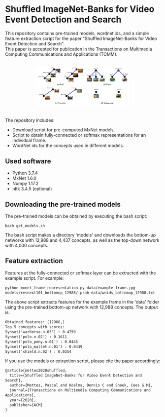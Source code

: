 # Shuffled ImageNet-Banks for Video Event Detection and Search
This repository contains pre-trained models, wordnet ids, and a simple feature extraction script for the paper "Shuffled ImageNet-Banks for Video Event Detection and Search".
<br>
This paper is accepted for publication in the Transactions on Multimedia Computing Communications and Applications (TOMM).
<br><br>
<center>
<img src="data/bottomup-visualization.png" alt="Drawing" style="width: 300px;"/>
</center>
<br><br>
The repository includes:

* Download script for pre-computed MxNet models.
* Script to obtain fully-connected or softmax representations for an individual frame.
* WordNet ids for the concepts used in different models.

## Used software

* Python 3.7.4
* MxNet 1.6.0
* Numpy 1.17.2
* nltk 3.4.5 (optional)

## Downloading the pre-trained models

The pre-trained models can be obtained by executing the bash script:
```
bash get_models.sh
```
The bash script makes a directory 'models' and downloads the bottom-up networks with 12,988 and 4,437 concepts, as well as the top-down network with 4,000 concepts.

## Feature extraction

Features at the fully-connected or softmax layer can be extracted with the example script. For example:
```
python mxnet_frame_representation.py data/example-frame.jpg models/resnext101_bottomup_12988/ prob data/wnids_bottomup_12988.txt
```
The above script extracts features for the example frame in the 'data' folder using the pre-trained bottom-up network with 12,988 concepts. The output is:
```
Obtained features: (12988,)
Top 5 concepts with scores:
Synset('warhorse.n.03') : 0.4759
Synset('polo.n.02') : 0.1611
Synset('polo_pony.n.01') : 0.0445
Synset('polo_mallet.n.01') : 0.0439
Synset('shield.n.02') : 0.0354
```

If you use the models or extraction script, please cite the paper accordingly:
```
@article{mettes2020shuffled,
  title={Shuffled ImageNet-Banks for Video Event Detection and Search},
  author={Mettes, Pascal and Koelma, Dennis C and Snoek, Cees G M},
  journal={Transactions on Multimedia Computing Communications and Applications},
  year={2020},
  publisher={ACM}
}
```
